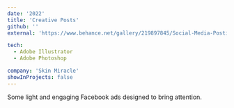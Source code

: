 ```yaml
---
date: '2022'
title: 'Creative Posts'
github: ''
external: 'https://www.behance.net/gallery/219897845/Social-Media-Posting'

tech:
  - Adobe Illustrator
  - Adobe Photoshop

company: 'Skin Miracle'
showInProjects: false
---
```


Some light and engaging Facebook ads designed to bring attention.
